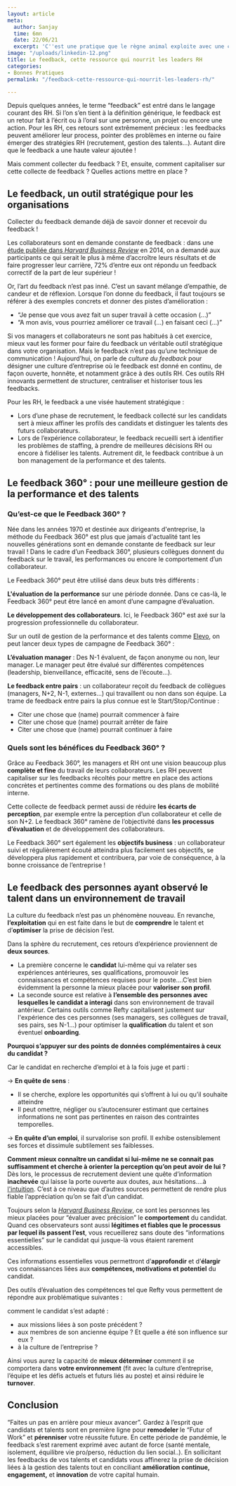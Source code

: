 ```yaml
---
layout: article
meta:
  author: Sanjay
  time: 6mn
  date: 22/06/21
  excerpt: 'C''est une pratique que le règne animal exploite avec une certaine dextérité '
image: "/uploads/linkedin-12.png"
title: Le feedback, cette ressource qui nourrit les leaders RH
categories:
- Bonnes Pratiques
permalink: "/feedback-cette-ressource-qui-nourrit-les-leaders-rh/"

---
```

Depuis quelques années, le terme “feedback” est entré dans le langage courant des RH. Si l’on s’en tient à la définition générique, le feedback est un retour fait à l’écrit ou à l’oral sur une personne, un projet ou encore une action. Pour les RH, ces retours sont extrêmement précieux : les feedbacks peuvent améliorer leur process, pointer des problèmes en interne ou faire émerger des stratégies RH (recrutement, gestion des talents…). Autant dire que le feedback a une haute valeur ajoutée !

Mais comment collecter du feedback ? Et, ensuite, comment capitaliser sur cette collecte de feedback ? Quelles actions mettre en place ?

## Le feedback, un outil stratégique pour les organisations

Collecter du feedback demande déjà de savoir donner et recevoir du feedback !

Les collaborateurs sont en demande constante de feedback : dans une [étude publiée dans _Harvard Business Review_](https://hbr.org/2014/01/your-employees-want-the-negative-feedback-you-hate-to-give) en 2014, on a demandé aux participants ce qui serait le plus à même d’accroître leurs résultats et de faire progresser leur carrière, 72% d’entre eux ont répondu un feedback correctif de la part de leur supérieur !

Or, l’art du feedback n’est pas inné. C’est un savant mélange d’empathie, de candeur et de réflexion. Lorsque l’on donne du feedback, il faut toujours se référer à des exemples concrets et donner des pistes d’amélioration :

* “Je pense que vous avez fait un super travail à cette occasion (...)”
* “A mon avis, vous pourriez améliorer ce travail (...) en faisant ceci (...)”

Si vos managers et collaborateurs ne sont pas habitués à cet exercice, mieux vaut les former pour faire du feedback un véritable outil stratégique dans votre organisation. Mais le feedback n’est pas qu’une technique de communication ! Aujourd’hui, on parle de _culture du feedback_ pour désigner une culture d’entreprise où le feedback est donné en continu, de façon ouverte,  honnête, et notamment grâce à des outils RH. Ces outils RH innovants permettent de structurer, centraliser et historiser tous les feedbacks.

Pour les RH, le feedback a une visée hautement stratégique :

* Lors d’une phase de recrutement, le feedback collecté sur les candidats sert à mieux affiner les profils des candidats et distinguer les talents des futurs collaborateurs.
* Lors de l’expérience collaborateur, le feedback recueilli sert à identifier les problèmes de staffing, à prendre de meilleures décisions RH ou encore à fidéliser les talents. Autrement dit, le feedback contribue à un bon management de la performance et des talents.

## Le feedback 360° : pour une meilleure gestion de la performance et des talents

### **Qu’est-ce que le Feedback 360° ?**

Née dans les années 1970 et destinée aux dirigeants d'entreprise, la méthode du Feedback 360° est plus que jamais d'actualité tant les nouvelles générations sont en demande constante de feedback sur leur travail ! Dans le cadre d’un Feedback 360°, plusieurs collègues donnent du feedback sur le travail, les performances ou encore le comportement d’un collaborateur.

Le Feedback 360° peut être utilisé dans deux buts très différents :

**L'évaluation de la performance** sur une période donnée. Dans ce cas-là, le Feedback 360° peut être lancé en amont d’une campagne d’évaluation.

**Le développement des collaborateurs**. Ici, le Feedback 360° est axé sur la progression professionnelle du collaborateur.

Sur un outil de gestion de la performance et des talents comme [Elevo](https://www.elevo.fr/), on peut lancer deux types de campagne de Feedback 360° :

**L’évaluation manager** : Des N-1 évaluent, de façon anonyme ou non, leur manager. Le manager peut être évalué sur différentes compétences (leadership, bienveillance, efficacité, sens de l’écoute…).

**Le feedback entre pairs** : un collaborateur reçoit du feedback de collègues (managers, N+2, N-1, externes...) qui travaillent ou non dans son équipe. La trame de feedback entre pairs la plus connue est le Start/Stop/Continue :

* Citer une chose que (name) pourrait commencer à faire
* Citer une chose que (name) pourrait arrêter de faire
* Citer une chose que (name) pourrait continuer à faire

### **Quels sont les bénéfices du Feedback 360° ?**

Grâce au Feedback 360°, les managers et RH ont une vision beaucoup plus **complète et fine** du travail de leurs collaborateurs. Les RH peuvent capitaliser sur les feedbacks récoltés pour mettre en place des actions concrètes et pertinentes comme des formations ou des plans de mobilité interne.

Cette collecte de feedback permet aussi de réduire **les écarts de perception**, par exemple entre la perception d’un collaborateur et celle de son N+2. Le feedback 360° ramène de l’objectivité dans **les** **processus** **d’évaluation** et de développement des collaborateurs.

Le Feedback 360° sert également les **objectifs business** : un collaborateur suivi et régulièrement écouté atteindra plus facilement ses objectifs, se développera plus rapidement et contribuera, par voie de conséquence, à la bonne croissance de l’entreprise !

## Le feedback des personnes ayant observé le talent dans un environnement de travail

La culture du feedback n’est pas un phénomène nouveau. En revanche, **l’exploitation** qui en est faite dans le but de **comprendre** le talent et d’**optimiser** la prise de décision l’est.

Dans la sphère du recrutement, ces retours d’expérience proviennent de **deux sources**.

* La première concerne le **candidat** lui-même qui va relater ses expériences antérieures, ses qualifications, promouvoir les connaissances et compétences requises pour le poste….C’est bien évidemment la personne la mieux placée pour **valoriser son profil**.
* La seconde source est relative à **l’ensemble des personnes avec lesquelles le candidat a interagi** dans son environnement de travail antérieur. Certains outils comme Refty capitalisent justement sur l'expérience des ces personnes (ses managers, ses collègues de travail, ses pairs, ses N-1…) pour optimiser la **qualification** du talent et son éventuel **onboarding**.

**Pourquoi s’appuyer sur des points de données complémentaires à ceux du candidat ?**

Car le candidat en recherche d’emploi et à la fois juge et parti :

→ **En quête de sens** :

* Il se cherche, explore les opportunités qui s’offrent à lui ou qu’il souhaite atteindre
* Il peut omettre, négliger ou s’autocensurer estimant que certaines informations ne sont pas pertinentes en raison des contraintes temporelles.

→ **En quête d’un emploi**, il survalorise son profil. Il exhibe ostensiblement ses forces et dissimule subtilement ses faiblesses.

**Comment mieux connaître un candidat si lui-même ne se connait pas suffisamment et cherche à orienter la perception qu’on peut avoir de lui ?** Dès lors, le processus de recrutement devient une quête d’information **inachevée** qui laisse la porte ouverte aux doutes, aux hésitations….à [l'intuition](https://blog.refty.co/intuition-un-indicateur-fiable-en-entretien/). C’est à ce niveau que d’autres sources permettent de rendre plus fiable l’appréciation qu’on se fait d’un candidat.

Toujours selon la [_Harvard Business Review_](https://hbr.org/2016/07/the-right-way-to-check-someones-references), ce sont les personnes les mieux placées pour “évaluer avec précision” le **comportement** du candidat. Quand ces observateurs sont aussi **légitimes et fiables que le processus par lequel ils passent l’est**, vous recueillerez sans doute des “informations essentielles” sur le candidat qui jusque-là vous étaient rarement accessibles.

Ces informations essentielles vous permettront d’**approfondir** et d’**élargir** vos connaissances liées aux **compétences, motivations et potentiel** du candidat.

Des outils d’évaluation des compétences tel que Refty vous permettent de répondre aux problématique suivantes :

comment le candidat s’est adapté :

* aux missions liées à son poste précédent ?
* aux membres de son ancienne équipe ? Et quelle a été son influence sur eux ?
* à la culture de l’entreprise ?

Ainsi vous aurez la capacité de **mieux déterminer** comment il se comportera dans **votre environnement** (fit avec la culture d’entreprise, l’équipe et les défis actuels et futurs liés au poste) et ainsi réduire le **turnover**.

## Conclusion

“Faites un pas en arrière pour mieux avancer”. Gardez à l’esprit que candidats et talents sont en première ligne pour **remodeler** le “Futur of Work” et **pérenniser** votre réussite future. En cette période de pandémie, le feedback s’est rarement exprimé avec autant de force (santé mentale, isolement, équilibre vie pro/perso, réduction du lien social..). En sollicitant les feedbacks de vos talents et candidats vous affinerez la prise de décision liées à la gestion des talents tout en conciliant **amélioration continue, engagement,** et **innovation** de votre capital humain.